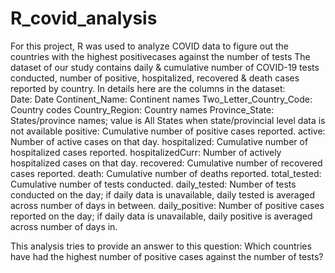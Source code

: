 # R_covid_analysis
For this project, R was used to analyze COVID data to figure out the countries with the highest positivecases against the number of tests
The dataset of our study contains daily & cumulative number of COVID-19 tests conducted, number of positive, hospitalized, recovered & death cases reported by country. In details here are the columns in the dataset:  
Date: Date 
Continent_Name: Continent names 
Two_Letter_Country_Code: Country codes 
Country_Region: Country names 
Province_State: States/province names; value is All States when state/provincial level data is not available 
positive: Cumulative number of positive cases reported. active: Number of active cases on that day. 
hospitalized: Cumulative number of hospitalized cases reported. 
hospitalizedCurr: Number of actively hospitalized cases on that day. 
recovered: Cumulative number of recovered cases reported.
death: Cumulative number of deaths reported. 
total_tested: Cumulative number of tests conducted. 
daily_tested: Number of tests conducted on the day; if daily data is unavailable, daily tested is averaged across number of days in between. 
daily_positive: Number of positive cases reported on the day; if daily data is unavailable, daily positive is averaged across number of days in. 

This analysis tries to provide an answer to this question: Which countries have had the highest number of positive cases against the number of tests?
